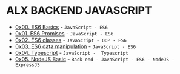 # ALX BACKEND JAVASCRIPT
- [0x00. ES6 Basics](0x00-ES6_basic) - `JavaScript - ES6`
- [0x01. ES6 Promises](0x01-ES6_promise) -  `JavaScript - ES6`
- [0x02. ES6 classes](0x02-ES6_classes) -  `JavaScript - OOP - ES6`
- [0x03. ES6 data manipulation](0x03-ES6_data_manipulation) - `JavaScript - ES6`
- [0x04. Typescript](0x04-TypeScript) - `JavaScript -  Typescript`
- [0x05. NodeJS Basic](0x05-Node_JS_basic) - `Back-end - JavaScript - ES6 - NodeJS - ExpressJS`
